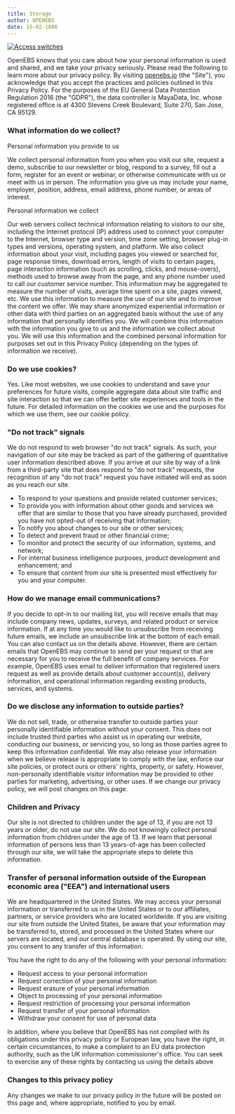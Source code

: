 ```yaml
---
title: Storage
author: OPENEBS
date: 15-02-1886
--- 
```



[![Access switches](https://admin.mayadata.io/content/images/2021/04/image4.png)](https://admin.mayadata.io/content/images/2021/04/image4.png)


OpenEBS knows that you care about how your personal information is used and shared, and we take your privacy seriously. Please read the following to learn more about our privacy policy. By visiting [openebs.io](https://openebs.io) (the "Site"), you acknowledge that you accept the practices and policies outlined in this Privacy Policy. For the purposes of the EU General Data Protection Regulation 2016 (the "GDPR"), the data controller is MayaData, Inc. whose registered office is at 4300 Stevens Creek Boulevard, Suite 270, San Jose, CA 95129.

### What information do we collect?

Personal information you provide to us

We collect personal information from you when you visit our site, request a demo, subscribe to our newsletter or blog, respond to a survey, fill out a form, register for an event or webinar, or otherwise communicate with us or meet with us in person. The information you give us may include your name, employer, position, address, email address, phone number, or areas of interest.

Personal information we collect

Our web servers collect technical information relating to visitors to our site, including the Internet protocol (IP) address used to connect your computer to the Internet, browser type and version, time zone setting, browser plug-in types and versions, operating system, and platform. We also collect information about your visit, including pages you viewed or searched for, page response times, download errors, length of visits to certain pages, page interaction information (such as scrolling, clicks, and mouse-overs), methods used to browse away from the page, and any phone number used to call our customer service number. This information may be aggregated to measure the number of visits, average time spent on a site, pages viewed, etc. We use this information to measure the use of our site and to improve the content we offer. We may share anonymized experiential information or other data with third parties on an aggregated basis without the use of any information that personally identifies you. We will combine this information with the information you give to us and the information we collect about you. We will use this information and the combined personal information for purposes set out in this Privacy Policy (depending on the types of information we receive).

### Do we use cookies?

Yes. Like most websites, we use cookies to understand and save your preferences for future visits, compile aggregate data about site traffic and site interaction so that we can offer better site experiences and tools in the future. For detailed information on the cookies we use and the purposes for which we use them, see our cookie policy.

### "Do not track" signals

We do not respond to web browser "do not track" signals. As such, your navigation of our site may be tracked as part of the gathering of quantitative user information described above. If you arrive at our site by way of a link from a third-party site that does respond to "do not track" requests, the recognition of any "do not track" request you have initiated will end as soon as you reach our site.

- To respond to your questions and provide related customer services;
- To provide you with information about other goods and services we offer that are similar to those that you have already purchased, provided you have not opted-out of receiving that information;
- To notify you about changes to our site or other services;
- To detect and prevent fraud or other financial crime;
- To monitor and protect the security of our information, systems, and network;
- For internal business intelligence purposes, product development and enhancement; and
- To ensure that content from our site is presented most effectively for you and your computer.

### How do we manage email communications?

If you decide to opt-in to our mailing list, you will receive emails that may include company news, updates, surveys, and related product or service information. If at any time you would like to unsubscribe from receiving future emails, we include an unsubscribe link at the bottom of each email. You can also contact us on the details above. However, there are certain emails that OpenEBS may continue to send per your request or that are necessary for you to receive the full benefit of company services. For example, OpenEBS uses email to deliver information that registered users request as well as provide details about customer account(s), delivery information, and operational information regarding existing products, services, and systems.

### Do we disclose any information to outside parties?

We do not sell, trade, or otherwise transfer to outside parties your personally identifiable information without your consent. This does not include trusted third parties who assist us in operating our website, conducting our business, or servicing you, so long as those parties agree to keep this information confidential. We may also release your information when we believe release is appropriate to comply with the law, enforce our site policies, or protect ours or others' rights, property, or safety. However, non-personally identifiable visitor information may be provided to other parties for marketing, advertising, or other uses. If we change our privacy policy, we will post changes on this page.

### Children and Privacy

Our site is not directed to children under the age of 13, if you are not 13 years or older, do not use our site. We do not knowingly collect personal information from children under the age of 13. If we learn that personal information of persons less than 13 years-of-age has been collected through our site, we will take the appropriate steps to delete this information.

### Transfer of personal information outside of the European economic area ("EEA") and international users

We are headquartered in the United States. We may access your personal information or transferred to us in the United States or to our affiliates, partners, or service providers who are located worldwide. If you are visiting our site from outside the United States, be aware that your information may be transferred to, stored, and processed in the United States where our servers are located, and our central database is operated. By using our site, you consent to any transfer of this information.

You have the right to do any of the following with your personal information:

- Request access to your personal information
- Request correction of your personal information
- Request erasure of your personal information
- Object to processing of your personal information
- Request restriction of processing your personal information
- Request transfer of your personal information
- Withdraw your consent for use of personal data

In addition, where you believe that OpenEBS has not complied with its obligations under this privacy policy or European law, you have the right, in certain circumstances, to make a complaint to an EU data protection authority, such as the UK information commissioner's office. You can seek to exercise any of these rights by contacting us using the details above

### Changes to this privacy policy

Any changes we make to our privacy policy in the future will be posted on this page and, where appropriate, notified to you by email.
